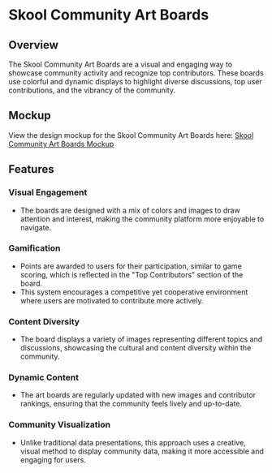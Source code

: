 # Skool Community Art Boards

## Overview

The Skool Community Art Boards are a visual and engaging way to showcase community activity and recognize top contributors. These boards use colorful and dynamic displays to highlight diverse discussions, top user contributions, and the vibrancy of the community.

## Mockup

View the design mockup for the Skool Community Art Boards here:
[Skool Community Art Boards Mockup](https://www.figma.com/file/I6FmOTd9S80Xt6yWzy7Rjb/Skool-Community-Art-Boards?type=design&mode=design&t=mgdstQjGOcGd355t-1)

## Features

### Visual Engagement
- The boards are designed with a mix of colors and images to draw attention and interest, making the community platform more enjoyable to navigate.

### Gamification
- Points are awarded to users for their participation, similar to game scoring, which is reflected in the "Top Contributors" section of the board.
- This system encourages a competitive yet cooperative environment where users are motivated to contribute more actively.

### Content Diversity
- The board displays a variety of images representing different topics and discussions, showcasing the cultural and content diversity within the community.

### Dynamic Content
- The art boards are regularly updated with new images and contributor rankings, ensuring that the community feels lively and up-to-date.

### Community Visualization
- Unlike traditional data presentations, this approach uses a creative, visual method to display community data, making it more accessible and engaging for users.


